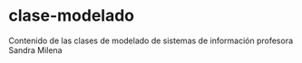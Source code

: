 clase-modelado
==============

Contenido de las clases de modelado de sistemas de información profesora Sandra Milena
